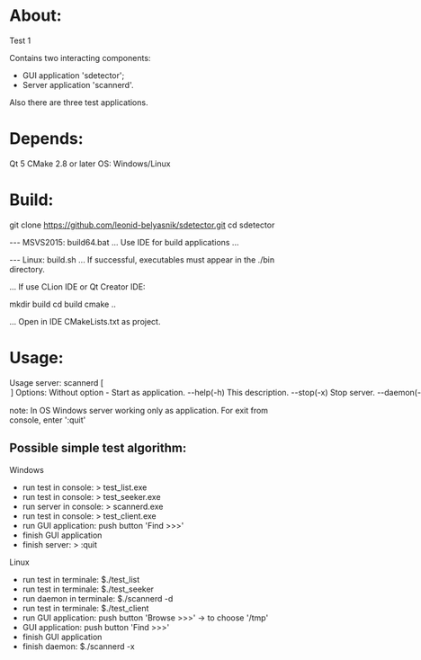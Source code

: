 About:
======
Test 1

Contains two interacting components: 
- GUI application 'sdetector';
- Server application 'scannerd'.

Also there are three test applications. 

Depends:
======
Qt 5
CMake 2.8 or later
OS: Windows/Linux

Build:
======
git clone https://github.com/leonid-belyasnik/sdetector.git
cd sdetector

--- MSVS2015:
build64.bat
... Use IDE for build applications ...

--- Linux:
build.sh
... If successful, executables must appear in the ./bin directory.

... If use CLion IDE or Qt Creator IDE:

mkdir build
cd build
cmake ..

... Open in IDE CMakeLists.txt as project.

Usage:
======
Usage server: scannerd [ <option> ]
Options:
 Without option -       Start as application.
 --help(-h)                     This description.
 --stop(-x)                     Stop server.
 --daemon(-d)                   Start as daemon.

note: 
In OS Windows server working only as application.
For exit from console, enter ':quit'

Possible simple test algorithm:
-------------------------------

Windows
- run test in console: > test_list.exe
- run test in console: > test_seeker.exe
- run server in console: > scannerd.exe
- run test in console: > test_client.exe
- run GUI application: push button 'Find >>>'
- finish GUI application
- finish server: > :quit

Linux
- run test in terminale: $./test_list
- run test in terminale: $./test_seeker
- run daemon in terminale: $./scannerd -d
- run test in terminale: $./test_client
- run GUI application: push button 'Browse >>>' -> to choose '/tmp'
- GUI application: push button 'Find >>>'
- finish GUI application
- finish daemon: $./scannerd -x

